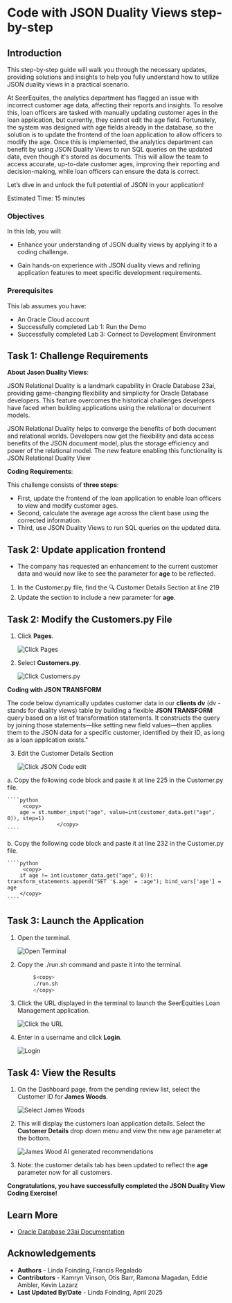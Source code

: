# Code with JSON Duality Views step-by-step

## Introduction

This step-by-step guide will walk you through the necessary updates, providing solutions and insights to help you fully understand how to utilize JSON duality views in a practical scenario. 

At SeerEquites, the analytics department has flagged an issue with incorrect customer age data, affecting their reports and insights. To resolve this, loan officers are tasked with manually updating customer ages in the loan application, but currently, they cannot edit the age field. Fortunately, the system was designed with age fields already in the database, so the solution is to update the frontend of the loan application to allow officers to modify the age. Once this is implemented, the analytics department can benefit by using JSON Duality Views to run SQL queries on the updated data, even though it's stored as documents. This will allow the team to access accurate, up-to-date customer ages, improving their reporting and decision-making, while loan officers can ensure the data is correct.

Let’s dive in and unlock the full potential of JSON in your application!

Estimated Time: 15 minutes

### Objectives

In this lab, you will:

* Enhance your understanding of JSON duality views by applying it to a coding challenge.

* Gain hands-on experience with JSON duality views and refining application features to meet specific development requirements.

### Prerequisites

This lab assumes you have:
* An Oracle Cloud account
* Successfully completed Lab 1: Run the Demo
* Successfully completed Lab 3: Connect to Development Environment

## Task 1: Challenge Requirements 

**About Jason Duality Views**:

JSON Relational Duality is a landmark capability in Oracle Database 23ai, providing game-changing flexibility and simplicity for Oracle Database developers. This feature overcomes the historical challenges developers have faced when building applications using the relational or document models.

JSON Relational Duality helps to converge the benefits of both document and relational worlds. Developers now get the flexibility and data access benefits of the JSON document model, plus the storage efficiency and power of the relational model. The new feature enabling this functionality is JSON Relational Duality View

**Coding Requirements**:

This challenge consists of **three steps**: 

* First, update the frontend of the loan application to enable loan officers to view and modify customer ages. 
* Second, calculate the average age across the client base using the corrected information.
* Third, use JSON Duality Views to run SQL queries on the updated data.

## Task 2: Update application frontend 

* The company has requested an enhancement to the current customer data and would now like to see the parameter for **age** to be reflected. 

1. In the Customer.py file, find the 🔍 Customer Details Section at line 219
2. Update the section to include a new parameter for **age**.


## Task 2: Modify the Customers.py File

1. Click **Pages**.

    ![Click Pages](./images/click-pages.png " ")

2. Select **Customers.py**.

    ![Click Customers.py](./images/customers-py.png " ")

**Coding with JSON TRANSFORM**

The code below dynamically updates customer data in our **clients dv** (dv - stands for duality views) table by building a flexible  **JSON TRANSFORM** query based on a list of transformation statements. It constructs the query by joining those statements—like setting new field values—then applies them to the JSON data for a specific customer, identified by their ID, as long as a loan application exists."

3. Edit the Customer Details Section

    ![Click JSON Code edit](./images/json_hackaton.png " ")

 a. Copy the following code block and paste it at line 225 in the Customer.py file.

    ````python
         <copy>
        age = st.number_input("age", value=int(customer_data.get("age", 0)), step=1)
                    </copy>
    ````


 b. Copy the following code block and paste it at line 232 in the Customer.py file.

    ````python
         <copy>
        if age != int(customer_data.get("age", 0)): transform_statements.append("SET '$.age' = :age"); bind_vars['age'] = age                
        </copy>
    ````
## Task 3: Launch the Application

1. Open the terminal.

    ![Open Terminal](./images/open-terminal.png " ")

2. Copy the ./run.sh command and paste it into the terminal.

    ````bash
         $<copy>
         ./run.sh
         </copy>
    ````

3. Click the URL displayed in the terminal to launch the SeerEquities Loan Management application.

    ![Click the URL](./images/click-url.png " ")

4. Enter in a username and click **Login**.

    ![Login](./images/login.png " ")

## Task 4: View the Results

1. On the Dashboard page, from the pending review list, select the Customer ID for **James Woods**.

    ![Select James Woods](./images/james-woods.png " ")

2. This will display the customers loan application details. Select the **Customer Details** drop down menu and view the new age parameter at the bottom.

    ![James Wood AI generated recommendations](./images/james-woods-ai.png " ")

3. Note: the customer details tab has been updated to reflect the **age** parameter now for all customers.


**Congratulations, you have successfully completed the JSON Duality View Coding Exercise!**

## Learn More

* [Oracle Database 23ai Documentation](https://docs.oracle.com/en/database/oracle/oracle-database/23/)

## Acknowledgements
* **Authors** - Linda Foinding, Francis Regalado
* **Contributors** - Kamryn Vinson, Otis Barr, Ramona Magadan, Eddie Ambler, Kevin Lazarz
* **Last Updated By/Date** - Linda Foinding, April 2025
